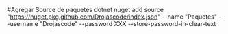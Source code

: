 #Agregar Source de paquetes
dotnet nuget add source "https://nuget.pkg.github.com/Drojascode/index.json" --name "Paquetes" --username "Drojascode" --password XXX --store-password-in-clear-text
